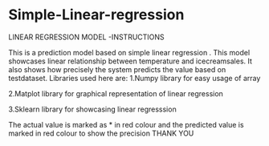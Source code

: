# Simple-Linear-regression
LINEAR REGRESSION MODEL -INSTRUCTIONS

This is a prediction model based on simple linear regression . This model showcases linear relationship between temperature and icecreamsales. It also shows how precisely the system  predicts the value based on testdataset.
Libraries used here are:
1.Numpy library for easy usage of array

2.Matplot library for graphical representation of linear regression

3.Sklearn library for showcasing linear regresssion

The actual value is marked as * in red colour and the predicted value is marked in red colour to show the precision
THANK YOU

